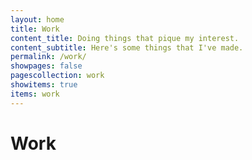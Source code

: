 ```yaml
---
layout: home
title: Work
content_title: Doing things that pique my interest.
content_subtitle: Here's some things that I've made.
permalink: /work/
showpages: false
pagescollection: work
showitems: true
items: work
---
```


# Work

